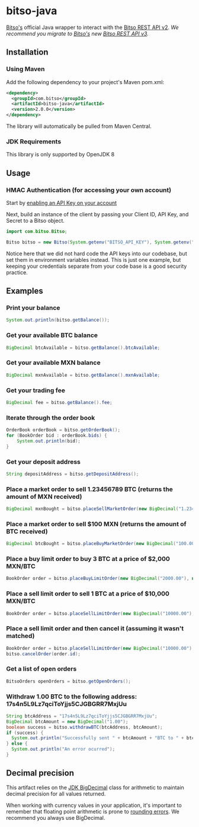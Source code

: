 # bitso-java
[Bitso's](https://bitso.com) official Java wrapper to interact with the [Bitso REST API v2](https://bitso.com/api_info/v2).
*We recommend you migrate to [Bitso's](https://bitso.com) new [Bitso REST API v3](https://bitso.com/api_info).*

## Installation

### Using Maven

Add the following dependency to your project's Maven pom.xml:

```xml
<dependency>
  <groupId>com.bitso</groupId>
  <artifactId>bitso-java</artifactId>
  <version>2.0.0</version>
</dependency>
```

The library will automatically be pulled from Maven Central.

### JDK Requirements
This library is only supported by OpenJDK 8

## Usage

### HMAC Authentication (for accessing your own account)

Start by [enabling an API Key on your account](https://bitso.com/api_setup)

Next, build an instance of the client by passing your Client ID, API Key, and Secret to a Bitso object.

```java
import com.bitso.Bitso;

Bitso bitso = new Bitso(System.getenv("BITSO_API_KEY"), System.getenv("BITSO_API_SECRET"), System.getenv("BITSO_CLIENT_ID"));
```

Notice here that we did not hard code the API keys into our codebase, but set them in environment variables instead. This is just one example, but keeping your credentials separate from your code base is a good security practice.

## Examples

### Print your balance

```java
System.out.println(bitso.getBalance());
```

### Get your available BTC balance

```java
BigDecimal btcAvailable = bitso.getBalance().btcAvailable;
```

### Get your available MXN balance

```java
BigDecimal mxnAvailable = bitso.getBalance().mxnAvailable;
```

### Get your trading fee

```java
BigDecimal fee = bitso.getBalance().fee;
```

### Iterate through the order book

```java
OrderBook orderBook = bitso.getOrderBook();
for (BookOrder bid : orderBook.bids) {
    System.out.println(bid);
}
```

### Get your deposit address

```java
String depositAddress = bitso.getDepositAddress();
```

### Place a market order to sell 1.23456789 BTC (returns the amount of MXN received)

```java
BigDecimal mxnBought = bitso.placeSellMarketOrder(new BigDecimal("1.23456789"));
```

### Place a market order to sell $100 MXN (returns the amount of BTC received)

```java
BigDecimal btcBought = bitso.placeBuyMarketOrder(new BigDecimal("100.00"));
```

### Place a buy limit order to buy 3 BTC at a price of $2,000 MXN/BTC

```java
BookOrder order = bitso.placeBuyLimitOrder(new BigDecimal("2000.00"), new BigDecimal("3"));
```

### Place a sell limit order to sell 1 BTC at a price of $10,000 MXN/BTC

```java
BookOrder order = bitso.placeSellLimitOrder(new BigDecimal("10000.00"), new BigDecimal("1"));
```

### Place a sell limit order and then cancel it (assuming it wasn't matched)

```java
BookOrder order = bitso.placeSellLimitOrder(new BigDecimal("10000.00"), new BigDecimal("1"));
bitso.cancelOrder(order.id);
```

### Get a list of open orders

```java
BitsoOrders openOrders = bitso.getOpenOrders();
```

### Withdraw 1.00 BTC to the following address: 17s4n5L9Lz7qciToYjjs5CJGBGRR7MxjUu

```java
String btcAddress = "17s4n5L9Lz7qciToYjjs5CJGBGRR7MxjUu";
BigDecimal btcAmount = new BigDecimal("1.00");
boolean success = bitso.withdrawBTC(btcAddress, btcAmount);
if (success) {
  System.out.println("Successfully sent " + btcAmount + "BTC to " + btcAddress);
} else {
  System.out.println("An error ocurred");
}
```

## Decimal precision

This artifact relies on the [JDK BigDecimal](http://docs.oracle.com/javase/7/docs/api/java/math/BigDecimal.html) class for arithmetic to maintain decimal precision for all values returned.

When working with currency values in your application, it's important to remember that floating point arithmetic is prone to [rounding errors](http://en.wikipedia.org/wiki/Round-off_error). We recommend you always use BigDecimal.
